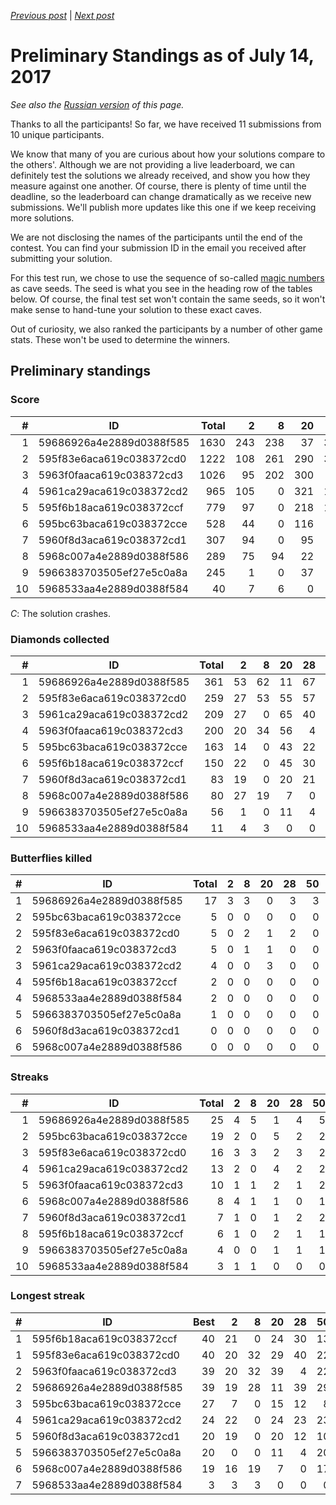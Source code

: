 *[Previous post](../README.md)* | *[Next post](03-preliminary-standings-2017-07-26.md)*

# Preliminary Standings as of July 14, 2017

*See also the [Russian version](https://habrahabr.ru/company/hola/blog/333390/) of this page.*

Thanks to all the participants! So far, we have received 11 submissions from 10 unique participants.

We know that many of you are curious about how your solutions compare to the others'. Although we are not providing a live leaderboard, we can definitely test the solutions we already received, and show you how they measure against one another. Of course, there is plenty of time until the deadline, so the leaderboard can change dramatically as we receive new submissions. We'll publish more updates like this one if we keep receiving more solutions.

We are not disclosing the names of the participants until the end of the contest. You can find your submission ID in the email you received after submitting your solution.

For this test run, we chose to use the sequence of so-called [magic numbers](https://oeis.org/A018226) as cave seeds. The seed is what you see in the heading row of the tables below. Of course, the final test set won't contain the same seeds, so it won't make sense to hand-tune your solution to these exact caves.

Out of curiosity, we also ranked the participants by a number of other game stats. These won't be used to determine the winners.

## Preliminary standings

### Score

|  # | ID                       | Total |    2 |    8 |   20 |   28 |   50 |   82 |  126 |
|---:|--------------------------|------:|-----:|-----:|-----:|-----:|-----:|-----:|-----:|
|  1 | 59686926a4e2889d0388f585 |  1630 |  243 |  238 |   37 |  337 |  268 |  309 |  198 |
|  2 | 595f83e6aca619c038372cd0 |  1222 |  108 |  261 |  290 |  302 |  135 |   23 |  103 |
|  3 | 5963f0faaca619c038372cd3 |  1026 |   95 |  202 |  300 |    7 |  134 |   62 |  226 |
|  4 | 5961ca29aca619c038372cd2 |   965 |  105 |    0 |  321 |  194 |  158 |   84 |  103 |
|  5 | 595f6b18aca619c038372ccf |   779 |   97 |    0 |  218 |  157 |   52 |  *C* |  255 |
|  6 | 595bc63baca619c038372cce |   528 |   44 |    0 |  116 |   63 |   29 |  216 |   60 |
|  7 | 5960f8d3aca619c038372cd1 |   307 |   94 |    0 |   95 |   62 |   48 |    6 |    2 |
|  8 | 5968c007a4e2889d0388f586 |   289 |   75 |   94 |   22 |    0 |   73 |   24 |    1 |
|  9 | 5966383703505ef27e5c0a8a |   245 |    1 |    0 |   37 |    7 |   95 |  104 |    1 |
| 10 | 5968533aa4e2889d0388f584 |    40 |    7 |    6 |    0 |    0 |    1 |    0 |   26 |

*C*: The solution crashes.

### Diamonds collected

|  # | ID                       | Total |    2 |    8 |   20 |   28 |   50 |   82 |  126 |
|---:|--------------------------|------:|-----:|-----:|-----:|-----:|-----:|-----:|-----:|
|  1 | 59686926a4e2889d0388f585 |   361 |   53 |   62 |   11 |   67 |   63 |   64 |   41 |
|  2 | 595f83e6aca619c038372cd0 |   259 |   27 |   53 |   55 |   57 |   34 |    8 |   25 |
|  3 | 5961ca29aca619c038372cd2 |   209 |   27 |    0 |   65 |   40 |   34 |   18 |   25 |
|  4 | 5963f0faaca619c038372cd3 |   200 |   20 |   34 |   56 |    4 |   33 |   13 |   40 |
|  5 | 595bc63baca619c038372cce |   163 |   14 |    0 |   43 |   22 |   11 |   56 |   17 |
|  6 | 595f6b18aca619c038372ccf |   150 |   22 |    0 |   45 |   30 |   13 |  *C* |   40 |
|  7 | 5960f8d3aca619c038372cd1 |    83 |   19 |    0 |   20 |   21 |   18 |    3 |    2 |
|  8 | 5968c007a4e2889d0388f586 |    80 |   27 |   19 |    7 |    0 |   17 |    9 |    1 |
|  9 | 5966383703505ef27e5c0a8a |    56 |    1 |    0 |   11 |    4 |   20 |   19 |    1 |
| 10 | 5968533aa4e2889d0388f584 |    11 |    4 |    3 |    0 |    0 |    1 |    0 |    3 |

### Butterflies killed

|  # | ID                       | Total |    2 |    8 |   20 |   28 |   50 |   82 |  126 |
|---:|--------------------------|------:|-----:|-----:|-----:|-----:|-----:|-----:|-----:|
|  1 | 59686926a4e2889d0388f585 |    17 |    3 |    3 |    0 |    3 |    3 |    3 |    2 |
|  2 | 595bc63baca619c038372cce |     5 |    0 |    0 |    0 |    0 |    0 |    3 |    2 |
|  2 | 595f83e6aca619c038372cd0 |     5 |    0 |    2 |    1 |    2 |    0 |    0 |    0 |
|  2 | 5963f0faaca619c038372cd3 |     5 |    0 |    1 |    1 |    0 |    0 |    1 |    2 |
|  3 | 5961ca29aca619c038372cd2 |     4 |    0 |    0 |    3 |    0 |    0 |    1 |    0 |
|  4 | 595f6b18aca619c038372ccf |     2 |    0 |    0 |    0 |    0 |    0 |  *C* |    2 |
|  4 | 5968533aa4e2889d0388f584 |     2 |    0 |    0 |    0 |    0 |    0 |    0 |    2 |
|  5 | 5966383703505ef27e5c0a8a |     1 |    0 |    0 |    0 |    0 |    0 |    1 |    0 |
|  6 | 5960f8d3aca619c038372cd1 |     0 |    0 |    0 |    0 |    0 |    0 |    0 |    0 |
|  6 | 5968c007a4e2889d0388f586 |     0 |    0 |    0 |    0 |    0 |    0 |    0 |    0 |

### Streaks

|  # | ID                       | Total |    2 |    8 |   20 |   28 |   50 |   82 |  126 |
|---:|--------------------------|------:|-----:|-----:|-----:|-----:|-----:|-----:|-----:|
|  1 | 59686926a4e2889d0388f585 |    25 |    4 |    5 |    1 |    4 |    5 |    4 |    2 |
|  2 | 595bc63baca619c038372cce |    19 |    2 |    0 |    5 |    2 |    2 |    6 |    2 |
|  3 | 595f83e6aca619c038372cd0 |    16 |    3 |    3 |    2 |    3 |    2 |    1 |    2 |
|  4 | 5961ca29aca619c038372cd2 |    13 |    2 |    0 |    4 |    2 |    2 |    1 |    2 |
|  5 | 5963f0faaca619c038372cd3 |    10 |    1 |    1 |    2 |    1 |    2 |    1 |    2 |
|  6 | 5968c007a4e2889d0388f586 |     8 |    4 |    1 |    1 |    0 |    1 |    1 |    0 |
|  7 | 5960f8d3aca619c038372cd1 |     7 |    1 |    0 |    1 |    2 |    2 |    1 |    0 |
|  8 | 595f6b18aca619c038372ccf |     6 |    1 |    0 |    2 |    1 |    1 |  *C* |    1 |
|  9 | 5966383703505ef27e5c0a8a |     4 |    0 |    0 |    1 |    1 |    1 |    1 |    0 |
| 10 | 5968533aa4e2889d0388f584 |     3 |    1 |    1 |    0 |    0 |    0 |    0 |    1 |

### Longest streak

|  # | ID                       |  Best |    2 |    8 |   20 |   28 |   50 |   82 |  126 |
|---:|--------------------------|------:|-----:|-----:|-----:|-----:|-----:|-----:|-----:|
|  1 | 595f6b18aca619c038372ccf |    40 |   21 |    0 |   24 |   30 |   13 |  *C* |   40 |
|  1 | 595f83e6aca619c038372cd0 |    40 |   20 |   32 |   29 |   40 |   22 |    8 |   21 |
|  2 | 5963f0faaca619c038372cd3 |    39 |   20 |   32 |   39 |    4 |   22 |   13 |   34 |
|  2 | 59686926a4e2889d0388f585 |    39 |   19 |   28 |   11 |   39 |   29 |   36 |   25 |
|  3 | 595bc63baca619c038372cce |    27 |    7 |    0 |   15 |   12 |    8 |   27 |   10 |
|  4 | 5961ca29aca619c038372cd2 |    24 |   22 |    0 |   24 |   23 |   23 |   18 |   21 |
|  5 | 5960f8d3aca619c038372cd1 |    20 |   19 |    0 |   20 |   12 |   10 |    3 |    0 |
|  5 | 5966383703505ef27e5c0a8a |    20 |    0 |    0 |   11 |    4 |   20 |   19 |    0 |
|  6 | 5968c007a4e2889d0388f586 |    19 |   16 |   19 |    7 |    0 |   17 |    9 |    0 |
|  7 | 5968533aa4e2889d0388f584 |     3 |    3 |    3 |    0 |    0 |    0 |    0 |    3 |
